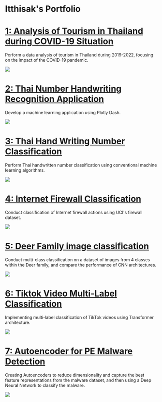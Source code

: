 # Itthisak's Portfolio


# [1: Analysis of Tourism in Thailand during COVID-19 Situation](https://github.com/eatrabyo/dads-5001-mini-project)
Perform a data analysis of tourism in Thailand during 2019-2022, focusing on the impact of the COVID-19 pandemic.

![](/images/226194620-b3310c80-b903-4df3-98d3-ffadc12047cf.png)

# [2: Thai Number Handwriting Recognition Application](https://github.com/eatrabyo/dads_5001_dash_app_for_ml)
Develop a machine learning application using Plotly Dash.

![](/images/246657673-f39943d9-cbc0-4f51-bd7e-f6840a579c71.png)

# [3: Thai Hand Writing Number Classification](https://github.com/eatrabyo/dads-6003-thai_num_classification)
Perform Thai handwritten number classification using conventional machine learning algorithms.

![](/images/246652790-45f915aa-0dbe-4d55-870c-9bdcf6d3e250.png)

# [4: Internet Firewall Classification](https://github.com/eatrabyo/dads-6003-firewall-ml)
Conduct classification of Internet firewall actions using UCI's firewall dataset.

![](/images/251341309-14e928be-6b5d-4c9b-a293-6650c66f0ac3.png)

# [5: Deer Family image classification](https://github.com/eatrabyo/dads_7202_deer_image_classification)
Conduct multi-class classification on a dataset of images from 4 classes within the Deer family, and compare the performance of CNN architectures.

![](/images/densegrad.png)

# [6: Tiktok Video Multi-Label Classification](https://github.com/eatrabyo/multi_label_classification_on_tik_tok_videos)
Implementing multi-label classification of TikTok videos using Transformer architecture.

![](/images/352024593-af00cbbd-72eb-4fc8-9a60-b65f7c353d44.png)

# [7: Autoencoder for PE Malware Detection](https://github.com/eatrabyo/is_autoencode_malware)
Creating Autoencoders to reduce dimensionality and capture the best feature representations from the malware dataset, and then using a Deep Neural Network to classify the malware.

![](/images/ae.png)

